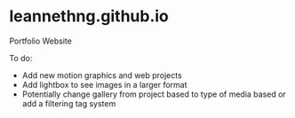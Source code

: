# leannethng.github.io
Portfolio Website

To do:
- Add new motion graphics and web projects
- Add lightbox to see images in a larger format
- Potentially change gallery from project based to type of media based or add a filtering tag system
